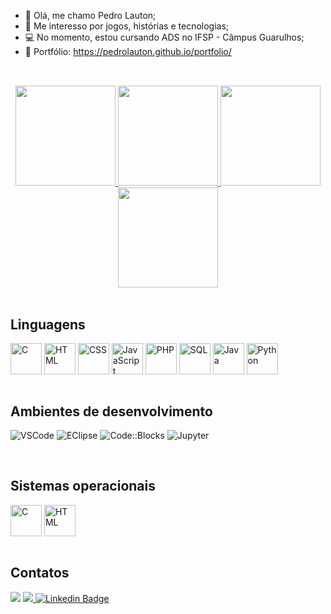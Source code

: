 - 👋 Olá, me chamo Pedro Lauton;
- 👀 Me interesso por jogos, histórias e tecnologias;
- 💻 No momento, estou cursando ADS no IFSP - Câmpus Guarulhos;
- 💼 Portfólio: https://pedrolauton.github.io/portfolio/

## 

<br/>

<div align="center">
    <a href="https://github.com/PedroLauton#gh-light-mode-only">
        <img height="160em" src="https://github-readme-stats.vercel.app/api/top-langs/?username=PedroLauton&layout=compact&count_private=true&theme=graywhite&show" />
        <img height="160em" src="https://github-readme-streak-stats.herokuapp.com?user=PedroLauton&theme=graywhite&locale=pt_BR" />
    </a>
    <a href="https://github.com/PedroLauton#gh-dark-mode-only">
        <img height="160em" src="https://github-readme-stats.vercel.app/api/top-langs/?username=PedroLauton&layout=compact&count_private=true&theme=gotham&show" />
        <img height="160em" src="https://github-readme-streak-stats.herokuapp.com?user=PedroLauton&theme=gotham&locale=pt_BR" />
    </a>
</div>

<br/>

## Linguagens

<div align="left">
     <img align="center" height="50em" src="https://cdn.jsdelivr.net/gh/devicons/devicon/icons/c/c-original.svg" title="C"/> 
     <img align="center" height="50em" src="https://cdn.jsdelivr.net/gh/devicons/devicon/icons/html5/html5-original.svg" title="HTML"/>
     <img align="center" height="50em" src="https://cdn.jsdelivr.net/gh/devicons/devicon/icons/css3/css3-original.svg" title="CSS"/> 
     <img align="center" height="50em" src="https://cdn.jsdelivr.net/gh/devicons/devicon/icons/javascript/javascript-original.svg"            title="JavaScript" />
     <img align="center" height="50em" src="https://cdn.jsdelivr.net/gh/devicons/devicon@latest/icons/php/php-original.svg" title="PHP"/>
     <img align="center" height="50em" src="https://cdn.jsdelivr.net/gh/devicons/devicon@latest/icons/azuresqldatabase/azuresqldatabase-original.svg" title="SQL"/>
     <img align="center" height="50em" src="https://cdn.jsdelivr.net/gh/devicons/devicon@latest/icons/java/java-original-wordmark.svg" title="Java"/>
     <img align="center" height="50em" src="https://cdn.jsdelivr.net/gh/devicons/devicon@latest/icons/python/python-original.svg" title="Python"/>
</div>

<br/>

## Ambientes de desenvolvimento

![VSCode](https://img.shields.io/badge/Visual_Studio-007ACC?style=for-the-badge&logo=visual%20studio&logoColor=white)
![EClipse](https://img.shields.io/badge/Eclipse-ED820E?style=for-the-badge&logo=visual%20studio&logoColor=white)
![Code::Blocks](https://img.shields.io/badge/Code::Blocks-006400?style=for-the-badge&logo=visual%20studio&logoColor=white)
![Jupyter](https://img.shields.io/badge/Jupyter-FF6400?style=for-the-badge&logo=visual%20studio&logoColor=white)

<br/>

## Sistemas operacionais

<div align="left">
     <img align="center" height="50em" src="https://cdn.jsdelivr.net/gh/devicons/devicon/icons/windows11/windows11-original.svg" title="C"/> 
     <img align="center" height="50em" src="https://cdn.jsdelivr.net/gh/devicons/devicon/icons/linux/linux-original.svg" title="HTML"/>
</div>

<br/>

## Contatos

<a href="mailto:lautonpedro@gmail.com"><img src="https://img.shields.io/badge/-Gmail-%23333?style=for-the-badge&logo=gmail&logoColor=white" target="_blank"></a>
<a href="https://instagram.com/lauton.p?igshid=ZDdkNTZiNTM=" target="_blank"><img src="https://img.shields.io/badge/-Instagram-%23E4405F?style=for-the-badge&logo=instagram&logoColor=white" target="_blank">
[![Linkedin Badge](https://img.shields.io/badge/LinkedIn-0077B5?style=for-the-badge&logo=linkedin&logoColor=white)](https://www.linkedin.com/in/pedrolauton/)
